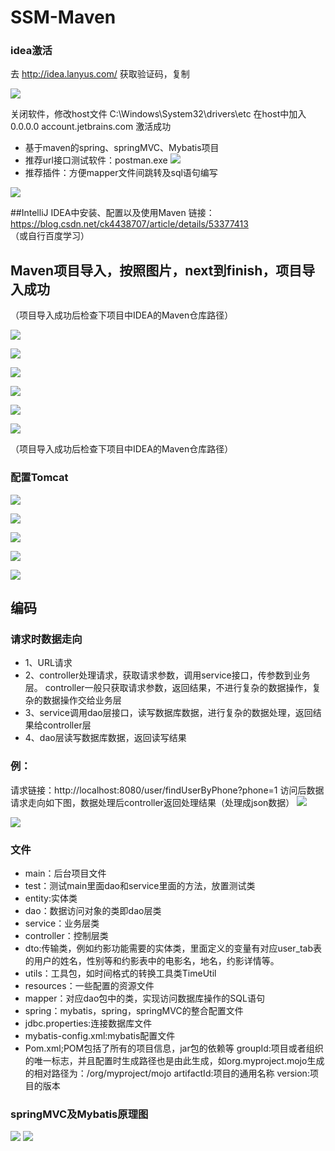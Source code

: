 # SSM-Maven

### idea激活
去 http://idea.lanyus.com/ 获取验证码，复制

![](images/微信截图_20180803150359.png)

关闭软件，修改host文件 C:\Windows\System32\drivers\etc
在host中加入 0.0.0.0 account.jetbrains.com
激活成功

* 基于maven的spring、springMVC、Mybatis项目
* 推荐url接口测试软件：postman.exe
![](images/微信截图_20180728143358.png)
* 推荐插件：方便mapper文件间跳转及sql语句编写

![](images/微信截图_20180728141651.png)

##IntelliJ IDEA中安装、配置以及使用Maven
链接：https://blog.csdn.net/ck4438707/article/details/53377413  （或自行百度学习）

## Maven项目导入，按照图片，next到finish，项目导入成功
（项目导入成功后检查下项目中IDEA的Maven仓库路径）

![](images/微信截图_20180728113345.png)

![](images/微信截图_20180728113553.png)

![](images/微信截图_20180728113705.png)

![](images/微信截图_20180728113722.png)

![](images/微信截图_20180728113741.png)

![](images/微信截图_20180728113805.png)

（项目导入成功后检查下项目中IDEA的Maven仓库路径）
### 配置Tomcat

![](images/微信截图_20180728141046.png)

![](images/微信截图_20180728141117.png)

![](images/微信截图_20180728141150.png)

![](images/微信截图_20180728141253.png)

![](images/微信截图_20180728141317.png)


## 编码
### 请求时数据走向
* 1、URL请求
* 2、controller处理请求，获取请求参数，调用service接口，传参数到业务层。
controller一般只获取请求参数，返回结果，不进行复杂的数据操作，复杂的数据操作交给业务层
* 3、service调用dao层接口，读写数据库数据，进行复杂的数据处理，返回结果给controller层
* 4、dao层读写数据库数据，返回读写结果

### 例：
请求链接：http://localhost:8080/user/findUserByPhone?phone=1
访问后数据请求走向如下图，数据处理后controller返回处理结果（处理成json数据）
![](images/微信截图_20180728120121.png)

![](images/微信截图_20180728134902.png)

### 文件
* main：后台项目文件
* test：测试main里面dao和service里面的方法，放置测试类
* entity:实体类
* dao：数据访问对象的类即dao层类
* service：业务层类
* controller：控制层类
* dto:传输类，例如约影功能需要的实体类，里面定义的变量有对应user_tab表的用户的姓名，性别等和约影表中的电影名，地名，约影详情等。
* utils：工具包，如时间格式的转换工具类TimeUtil
* resources：一些配置的资源文件
* mapper：对应dao包中的类，实现访问数据库操作的SQL语句
* spring：mybatis，spring，springMVC的整合配置文件
* jdbc.properties:连接数据库文件
* mybatis-config.xml:mybatis配置文件
* Pom.xml;POM包括了所有的项目信息，jar包的依赖等
    groupId:项目或者组织的唯一标志，并且配置时生成路径也是由此生成，如org.myproject.mojo生成的相对路径为：/org/myproject/mojo
    artifactId:项目的通用名称
    version:项目的版本

### springMVC及Mybatis原理图

![](images/SpringMVC结构图.png)
![](images/myBatis原理图.jpg)

